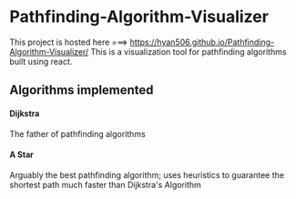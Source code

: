 # Pathfinding-Algorithm-Visualizer
This project is hosted here ===> https://hyan506.github.io/Pathfinding-Algorithm-Visualizer/
This is a visualization tool for pathfinding algorithms built using react.


## Algorithms implemented

#### Dijkstra
The father of pathfinding algorithms
#### A Star 
Arguably the best pathfinding algorithm; uses heuristics to guarantee the shortest path much faster than Dijkstra's Algorithm
